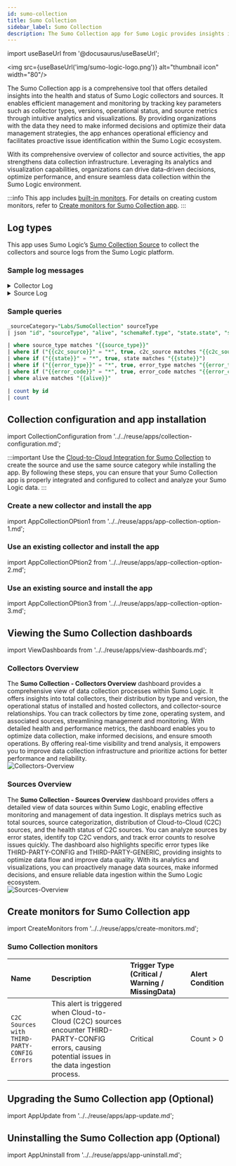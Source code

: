 ```yaml
---
id: sumo-collection
title: Sumo Collection
sidebar_label: Sumo Collection
description: The Sumo Collection app for Sumo Logic provides insights into health and status of Sumo Logic collectors and sources, allowing you to effectively manage and monitor collectors and sources within Sumo Logic.
---
```


import useBaseUrl from '@docusaurus/useBaseUrl';

<img src={useBaseUrl('img/sumo-logic-logo.png')} alt="thumbnail icon" width="80"/>

The Sumo Collection app is a comprehensive tool that offers detailed insights into the health and status of Sumo Logic collectors and sources. It enables efficient management and monitoring by tracking key parameters such as collector types, versions, operational status, and source metrics through intuitive analytics and visualizations. By providing organizations with the data they need to make informed decisions and optimize their data management strategies, the app enhances operational efficiency and facilitates proactive issue identification within the Sumo Logic ecosystem.

With its comprehensive overview of collector and source activities, the app strengthens data collection infrastructure. Leveraging its analytics and visualization capabilities, organizations can drive data-driven decisions, optimize performance, and ensure seamless data collection within the Sumo Logic environment.

:::info
This app includes [built-in monitors](#sumo-collection-monitors). For details on creating custom monitors, refer to [Create monitors for Sumo Collection app](#create-monitors-for-sumo-collection-app).
:::

## Log types

This app uses Sumo Logic’s [Sumo Collection Source](/docs/send-data/hosted-collectors/cloud-to-cloud-integration-framework/sumo-collection-source/) to collect the collectors and source logs from the Sumo Logic platform.

### Sample log messages

<details>
<summary>Collector Log</summary>

```json
{
    "id": 106288931,
    "name": "dc-windows-client2",
    "timeZone": "Etc/UTC",
    "fields": {},
    "links": [
        {
            "rel": "sources",
            "href": "/v1/collectors/106288231/sources"
        }
    ],
    "ephemeral": false,
    "targetCpu": -1,
    "sourceSyncMode": "UI",
    "installedCollectorSubtype": "Installed",
    "collectorType": "Installable",
    "collectorVersion": "19.376-1",
    "osVersion": "10.0",
    "osName": "Windows Server 2019",
    "osArch": "amd64",
    "lastSeenAlive": 1741775145414,
    "alive": false
}
```
</details>

<details>
<summary>Source Log</summary>

```json
{
    "id": 116630551,
    "schemaRef": {
        "type": "Universal Connector"
    },
    "config": {
        "name": "YL UC continuation",
        "paginationContinuationTokenType": "body",
        "paginationContinuationTokenKey": "token",
        "responseLogsJsonPaths": [
            {
                "logTimestampFormat": "2025-03-12T15:55:35.405Z",
                "logsPath": "$.data[*]",
                "logTimestampPath": "$.modifiedAt"
            }
        ],
        "authBasicUsername": "NEWWWNAME",
        "requestEndpoint": "https://daorsXYCahaxe.xyz/api/v1/roles",
        "paginationContinuationTokenLocation": "headers",
        "paginationContinuationTokenJsonPath": "$.next",
        "clientRateLimitBurst": 1000,
        "authCategory": "Basic",
        "clientTimeoutRetries": 5,
        "parserPath": "",
        "requestBody": "",
        "requestMethod": "GET",
        "fields": {
            "_siemForward": false
        },
        "authBasicPassword": "********",
        "category": "yl/continuation",
        "clientRateLimitDuration": "1m",
        "pollingInterval": "1h",
        "requestParams": [
            {
                "paramName": "limit",
                "paramValue": "1"
            }
        ],
        "clientTimeoutDuration": "5m",
        "responseLogsType": "json",
        "paginationType": "ContinuationToken",
        "progressType": "none",
        "clientRateLimitReqs": 1000
    },
    "state": {
        "state": "Collecting"
    },
    "sourceType": "Universal",
    "alive": true
}
```
</details>

### Sample queries

```sql title="Total Sources"
_sourceCategory="Labs/SumoCollection" sourceType
| json "id", "sourceType", "alive", "schemaRef.type", "state.state", "state.errorType", "state.errorInfo", "config.name", "state.errorCode", "config.fields._siemForward", "name", "category", "hostName", "automaticDateParsing", "multilineProcessingEnabled", "useAutolineMatching", "forceTimeZone", "encoding",  "fields._siemForward" as id, source_type, alive, c2c_source, state, error_type, error_info, name, error_code, siem_forward, source_name, category, host_name, automatic_date_parsing, multiline_processing_enabled, use_autoline_matching, force_time_zone, encoding, source_siem_forward nodrop

| where source_type matches "{{source_type}}"
| where if ("{{c2c_source}}" = "*", true, c2c_source matches "{{c2c_source}}")
| where if ("{{state}}" = "*", true, state matches "{{state}}")
| where if ("{{error_type}}" = "*", true, error_type matches "{{error_type}}")
| where if ("{{error_code}}" = "*", true, error_code matches "{{error_code}}")
| where alive matches "{{alive}}"

| count by id
| count
```

## Collection configuration and app installation

import CollectionConfiguration from '../../reuse/apps/collection-configuration.md';

<CollectionConfiguration/>

:::important
Use the [Cloud-to-Cloud Integration for Sumo Collection](/docs/send-data/hosted-collectors/cloud-to-cloud-integration-framework/sumo-collection-source/) to create the source and use the same source category while installing the app. By following these steps, you can ensure that your Sumo Collection app is properly integrated and configured to collect and analyze your Sumo Logic data.
:::

### Create a new collector and install the app

import AppCollectionOPtion1 from '../../reuse/apps/app-collection-option-1.md';

<AppCollectionOPtion1/>

### Use an existing collector and install the app

import AppCollectionOPtion2 from '../../reuse/apps/app-collection-option-2.md';

<AppCollectionOPtion2/>

### Use an existing source and install the app

import AppCollectionOPtion3 from '../../reuse/apps/app-collection-option-3.md';

<AppCollectionOPtion3/>

## Viewing the Sumo Collection dashboards​​

import ViewDashboards from '../../reuse/apps/view-dashboards.md';

<ViewDashboards/>

### Collectors Overview

The **Sumo Collection - Collectors Overview** dashboard provides a comprehensive view of data collection processes within Sumo Logic. It offers insights into total collectors, their distribution by type and version, the operational status of installed and hosted collectors, and collector-source relationships. You can track collectors by time zone, operating system, and associated sources, streamlining management and monitoring. With detailed health and performance metrics, the dashboard enables you to optimize data collection, make informed decisions, and ensure smooth operations. By offering real-time visibility and trend analysis, it empowers you to improve data collection infrastructure and prioritize actions for better performance and reliability.<br/><img src='https://sumologic-app-data-v2.s3.us-east-1.amazonaws.com/dashboards/Sumo-Collection/Sumo+Collection+-+Collectors+Overview.png' alt="Collectors-Overview" />

### Sources Overview

The **Sumo Collection - Sources Overview** dashboard provides offers a detailed view of data sources within Sumo Logic, enabling effective monitoring and management of data ingestion. It displays metrics such as total sources, source categorization, distribution of Cloud-to-Cloud (C2C) sources, and the health status of C2C sources. You can analyze sources by error states, identify top C2C vendors, and track error counts to resolve issues quickly. The dashboard also highlights specific error types like THIRD-PARTY-CONFIG and THIRD-PARTY-GENERIC, providing insights to optimize data flow and improve data quality. With its analytics and visualizations, you can proactively manage data sources, make informed decisions, and ensure reliable data ingestion within the Sumo Logic ecosystem.<br/><img src='https://sumologic-app-data-v2.s3.us-east-1.amazonaws.com/dashboards/Sumo-Collection/Sumo+Collection+-+Sources+Overview.png' alt="Sources-Overview" />

## Create monitors for Sumo Collection app

import CreateMonitors from '../../reuse/apps/create-monitors.md';

<CreateMonitors/>

### Sumo Collection monitors

| Name | Description | Trigger Type (Critical / Warning / MissingData) | Alert Condition | 
|:--|:--|:--|:--|
| `C2C Sources with THIRD-PARTY-CONFIG Errors` | This alert is triggered when Cloud-to-Cloud (C2C) sources encounter THIRD-PARTY-CONFIG errors, causing potential issues in the data ingestion process. | Critical | Count > 0 |

## Upgrading the Sumo Collection app (Optional)

import AppUpdate from '../../reuse/apps/app-update.md';

<AppUpdate/>

## Uninstalling the Sumo Collection app (Optional)

import AppUninstall from '../../reuse/apps/app-uninstall.md';

<AppUninstall/>